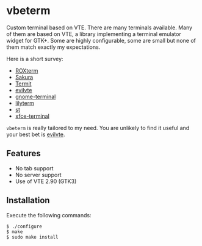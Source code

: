 vbeterm
=======

Custom terminal based on VTE. There are many terminals available. Many
of them are based on VTE, a library implementing a terminal emulator
widget for GTK+. Some are highly configurable, some are small but none
of them match exactly my expectations.

Here is a short survey:

 - [ROXterm](http://roxterm.sourceforge.net/)
 - [Sakura](http://pleyades.net/david/sakura)
 - [Termit](http://github.com/nonstop/termit/wiki)
 - [evilvte][]
 - [gnome-terminal](http://en.wikipedia.org/wiki/gnome_terminal)
 - [lilyterm](http://lilyterm.luna.com.tw/)
 - [st](http://st.suckless.org/)
 - [xfce-terminal](http://www.xfce.org/projects/terminal/)

`vbeterm` is really tailored to my need. You are unlikely to find it
useful and your best bet is [evilvte][].

[evilvte]: http://www.calno.com/evilvte/

Features
--------

 - No tab support
 - No server support
 - Use of VTE 2.90 (GTK3)

Installation
------------

Execute the following commands:

    $ ./configure
    $ make
    $ sudo make install
